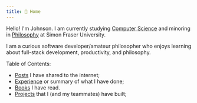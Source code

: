 ```yaml
---
title: 🏡 Home
---
```


Hello! I'm Johnson. I am currently studying [Computer Science](https://www.sfu.ca/computing.html) and minoring in [Philosophy](https://www.sfu.ca/philosophy.html) at Simon Fraser University.

I am a curious software developer/amateur philosopher who enjoys learning about full-stack development, productivity, and philosophy.

Table of Contents:
- [Posts](posts/) I have shared to the internet;
- [Experience](about/experience.md) or summary of what I have done;
- [Books](about/books.md) I have read.
- [Projects](about/projects.md) that I (and my teammates) have built;


